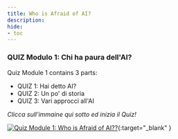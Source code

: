 ```yaml
---
title: Who is Afraid of AI?
description:
hide:
- toc
---
```

### QUIZ Modulo 1: Chi ha paura dell'AI?


Quiz Module 1 contains 3 parts:

- QUIZ 1: Hai detto AI?
- QUIZ 2: Un po' di storia
- QUIZ 3: Vari approcci all'AI

_Clicca sull'immaine qui sotto ed inizia il Quiz!_

[![Quiz Module 1: Who is Afraid of AI??](../Images/AI4T-quiz-module1.png)](Quiz-1-ressources/HTML/AI4T-quiz-module1-who-is-afraid-of-ai-html/index.html#/lessons/kTdCJvqaYv_E9I8ipVGp2Zx59rc6UFlj
){:target="_blank" }
